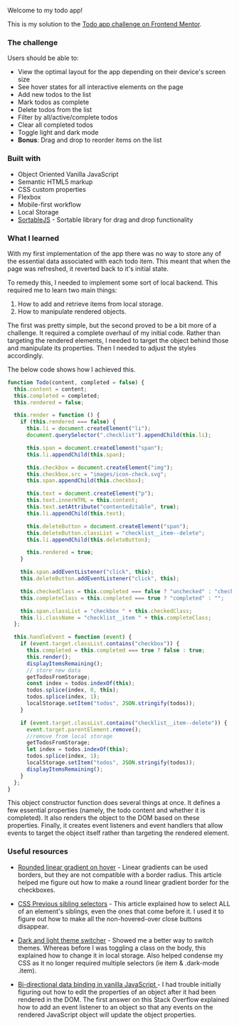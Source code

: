Welcome to my todo app!

This is my solution to the [Todo app challenge on Frontend Mentor](https://www.frontendmentor.io/challenges/todo-app-Su1_KokOW).

### The challenge

Users should be able to:

- View the optimal layout for the app depending on their device's screen size
- See hover states for all interactive elements on the page
- Add new todos to the list
- Mark todos as complete
- Delete todos from the list
- Filter by all/active/complete todos
- Clear all completed todos
- Toggle light and dark mode
- **Bonus**: Drag and drop to reorder items on the list

### Built with

- Object Oriented Vanilla JavaScript
- Semantic HTML5 markup
- CSS custom properties
- Flexbox
- Mobile-first workflow
- Local Storage
- [SortableJS](https://github.com/SortableJS/Sortable) - Sortable library for drag and drop functionality

### What I learned

With my first implementation of the app there was no way to store any of the essential data associated with each todo item. This meant that when the page was refreshed, it reverted back to it's initial state.

To remedy this, I needed to implement some sort of local backend. This required me to learn two main things:

1. How to add and retrieve items from local storage.
2. How to manipulate rendered objects.

The first was pretty simple, but the second proved to be a bit more of a challenge. It required a complete overhaul of my initial code. Rather than targeting the rendered elements, I needed to target the object behind those and manipulate its properties. Then I needed to adjust the styles accordingly.

The below code shows how I achieved this.

```js
function Todo(content, completed = false) {
  this.content = content;
  this.completed = completed;
  this.rendered = false;

  this.render = function () {
    if (this.rendered === false) {
      this.li = document.createElement("li");
      document.querySelector(".checklist").appendChild(this.li);

      this.span = document.createElement("span");
      this.li.appendChild(this.span);

      this.checkbox = document.createElement("img");
      this.checkbox.src = "images/icon-check.svg";
      this.span.appendChild(this.checkbox);

      this.text = document.createElement("p");
      this.text.innerHTML = this.content;
      this.text.setAttribute("contenteditable", true);
      this.li.appendChild(this.text);

      this.deleteButton = document.createElement("span");
      this.deleteButton.classList = "checklist__item--delete";
      this.li.appendChild(this.deleteButton);

      this.rendered = true;
    }

    this.span.addEventListener("click", this);
    this.deleteButton.addEventListener("click", this);

    this.checkedClass = this.completed === false ? "unchecked" : "checked";
    this.completeClass = this.completed === true ? "completed" : "";

    this.span.classList = "checkbox " + this.checkedClass;
    this.li.className = "checklist__item " + this.completeClass;
  };

  this.handleEvent = function (event) {
    if (event.target.classList.contains("checkbox")) {
      this.completed = this.completed === true ? false : true;
      this.render();
      displayItemsRemaining();
      // store new data
      getTodosFromStorage;
      const index = todos.indexOf(this);
      todos.splice(index, 0, this);
      todos.splice(index, 1);
      localStorage.setItem("todos", JSON.stringify(todos));
    }

    if (event.target.classList.contains("checklist__item--delete")) {
      event.target.parentElement.remove();
      //remove from local storage
      getTodosFromStorage;
      let index = todos.indexOf(this);
      todos.splice(index, 1);
      localStorage.setItem("todos", JSON.stringify(todos));
      displayItemsRemaining();
    }
  };
}
```

This object constructor function does several things at once. It defines a few essential properties (namely, the todo content and whether it is completed). It also renders the object to the DOM based on these properties. Finally, it creates event listeners and event handlers that allow events to target the object itself rather than targeting the rendered element.

### Useful resources

- [Rounded linear gradient on hover](https://gist.github.com/stereokai/36dc0095b9d24ce93b045e2ddc60d7a0#file-gistfile1-txt) - Linear gradients can be used borders, but they are not compatible with a border radius. This article helped me figure out how to make a round linear gradient border for the checkboxes.

- [CSS Previous sibling selectors](https://medium.com/free-code-camp/how-to-make-the-impossible-possible-in-css-with-a-little-creativity-bd96bb42b29d) - This article explained how to select ALL of an element's siblings, even the ones that come before it. I used it to figure out how to make all the non-hovered-over close buttons disappear.

- [Dark and light theme switcher](https://medium.com/@haxzie/dark-and-light-theme-switcher-using-css-variables-and-pure-javascript-zocada-dd0059d72fa2) - Showed me a better way to switch themes. Whereas before I was toggling a class on the body, this explained how to change it in local storage. Also helped condense my CSS as it no longer required multiple selectors (ie item & .dark-mode .item).

- [Bi-directional data binding in vanilla JavaScript ](https://stackoverflow.com/questions/16483560/how-to-implement-dom-data-binding-in-javascript) - I had trouble initially figuring out how to edit the properties of an object after it had been rendered in the DOM. The first answer on this Stack Overflow explained how to add an event listener to an object so that any events on the rendered JavaScript object will update the object properties.
